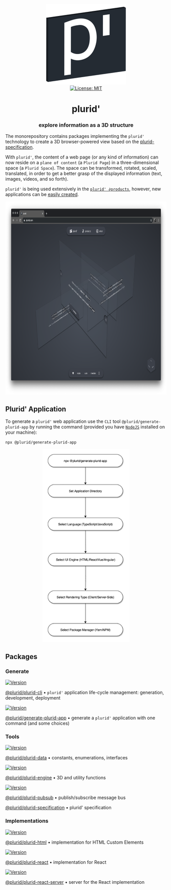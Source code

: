 <p align="center">
    <img src="https://raw.githubusercontent.com/plurid/plurid/master/about/identity/plurid-p-logo.png" height="250px">
    <br />
    <a target="_blank" href="https://github.com/plurid/plurid/blob/master/LICENSE">
        <img src="https://img.shields.io/badge/license-MIT-blue.svg?colorB=1380C3&style=for-the-badge" alt="License: MIT">
    </a>
</p>


<h1 align="center">
    plurid'
</h1>


<h3 align="center">
    explore information as a 3D structure
</h3>



The monorepository contains packages implementing the `plurid'` technology to create a 3D browser-powered view based on the [plurid-specification](https://github.com/plurid/plurid/tree/master/packages/plurid-specification).

With `plurid'`, the content of a web page (or any kind of information) can now reside on a `plane of content` (a `Plurid Page`) in a three-dimensional space (a `Plurid Space`). The space can be transformed, rotated, scaled, translated, in order to get a better grasp of the displayed information (text, images, videos, and so forth).

`plurid'` is being used extensively in the <a target="_blank" href="https://plurid.com/products">`plurid' ∂products`</a>, however, new applications can be [easily created](#plurid-application).

<p align="center">
    <img src="https://raw.githubusercontent.com/plurid/plurid/master/about/identity/plurid-demo.png" height="600px">
</p>



## Plurid' Application

To generate a `plurid'` web application use the `CLI` tool `@plurid/generate-plurid-app` by running the command (provided you have [`NodeJS`](https://nodejs.org/en/) installed on your machine):

    npx @plurid/generate-plurid-app

<p align="center">
    <img src="https://raw.githubusercontent.com/plurid/plurid/master/about/diagrams/plurid-generate.png" height="600px">
</p>



## Packages


### Generate

<a target="_blank" href="https://www.npmjs.com/package/@plurid/plurid-cli">
    <img src="https://img.shields.io/npm/v/@plurid/plurid-cli.svg?logo=npm&colorB=1380C3&style=for-the-badge" alt="Version">
</a>

[@plurid/plurid-cli][plurid-cli] • `plurid'` application life-cycle management: generation, development, deployment

[plurid-cli]: https://github.com/plurid/plurid/tree/master/packages/plurid-cli



<a target="_blank" href="https://www.npmjs.com/package/@plurid/generate-plurid-app">
    <img src="https://img.shields.io/npm/v/@plurid/generate-plurid-app.svg?logo=npm&colorB=1380C3&style=for-the-badge" alt="Version">
</a>

[@plurid/generate-plurid-app][generate-plurid-app] • generate a `plurid'` application with one command (and some choices)

[generate-plurid-app]: https://github.com/plurid/plurid/tree/master/packages/generate-plurid-app



### Tools


<a target="_blank" href="https://www.npmjs.com/package/@plurid/plurid-data">
    <img src="https://img.shields.io/npm/v/@plurid/plurid-data.svg?logo=npm&colorB=1380C3&style=for-the-badge" alt="Version">
</a>

[@plurid/plurid-data][plurid-data] • constants, enumerations, interfaces

[plurid-data]: https://github.com/plurid/plurid/tree/master/packages/plurid-data



<a target="_blank" href="https://www.npmjs.com/package/@plurid/plurid-engine">
    <img src="https://img.shields.io/npm/v/@plurid/plurid-engine.svg?logo=npm&colorB=1380C3&style=for-the-badge" alt="Version">
</a>

[@plurid/plurid-engine][plurid-engine] • 3D and utility functions

[plurid-engine]: https://github.com/plurid/plurid/tree/master/packages/plurid-engine



<a target="_blank" href="https://www.npmjs.com/package/@plurid/plurid-pubsub">
    <img src="https://img.shields.io/npm/v/@plurid/plurid-pubsub.svg?logo=npm&colorB=1380C3&style=for-the-badge" alt="Version">
</a>

[@plurid/plurid-pubsub][plurid-pubsub] • publish/subscribe message bus

[plurid-pubsub]: https://github.com/plurid/plurid/tree/master/packages/plurid-pubsub



<!-- <a target="_blank" href="https://www.npmjs.com/package/@plurid/plurid-renderer">
    <img src="https://img.shields.io/npm/v/@plurid/plurid-renderer.svg?logo=npm&colorB=1380C3&style=for-the-badge" alt="Version">
</a>

[@plurid/plurid-renderer][plurid-renderer] • rendering engine

[plurid-renderer]: https://github.com/plurid/plurid/tree/master/packages/plurid-renderer -->



<!-- <a target="_blank" href="https://www.npmjs.com/package/@plurid/plurid-scripts">
    <img src="https://img.shields.io/npm/v/@plurid/plurid-scripts.svg?logo=npm&colorB=1380C3&style=for-the-badge" alt="Version">
</a>

[@plurid/plurid-scripts][plurid-scripts] • build/development utility functions

[plurid-scripts]: https://github.com/plurid/plurid/tree/master/packages/plurid-scripts -->



<!-- <a target="_blank" href="https://www.npmjs.com/package/@plurid/plurid-server">
    <img src="https://img.shields.io/npm/v/@plurid/plurid-server.svg?logo=npm&colorB=1380C3&style=for-the-badge" alt="Version">
</a>

[@plurid/plurid-server][plurid-server] • server for server-side rendering and application serving

[plurid-server]: https://github.com/plurid/plurid/tree/master/packages/plurid-server -->


[@plurid/plurid-specification][plurid-specification] • plurid' specification

[plurid-specification]: https://github.com/plurid/plurid/tree/master/packages/plurid-specification


<!-- <a target="_blank" href="https://www.npmjs.com/package/@plurid/plurid-state">
    <img src="https://img.shields.io/npm/v/@plurid/plurid-state.svg?logo=npm&colorB=1380C3&style=for-the-badge" alt="Version">
</a>

[@plurid/plurid-state][plurid-state] • state management for a plurid application

[plurid-state]: https://github.com/plurid/plurid/tree/master/packages/plurid-state -->



### Implementations


<a target="_blank" href="https://www.npmjs.com/package/@plurid/plurid-html">
    <img src="https://img.shields.io/npm/v/@plurid/plurid-html.svg?logo=npm&colorB=1380C3&style=for-the-badge" alt="Version">
</a>

[@plurid/plurid-html][plurid-html] • implementation for HTML Custom Elements

[plurid-html]: https://github.com/plurid/plurid/tree/master/packages/plurid-html



<!-- <a target="_blank" href="https://www.npmjs.com/package/@plurid/plurid-html-server">
    <img src="https://img.shields.io/npm/v/@plurid/plurid-html-server.svg?logo=npm&colorB=1380C3&style=for-the-badge" alt="Version">
</a>

[@plurid/plurid-html-server][plurid-html-server] • server for the HTML Custom Elements implementation

[plurid-html-server]: https://github.com/plurid/plurid/tree/master/packages/plurid-html-server -->



<a target="_blank" href="https://www.npmjs.com/package/@plurid/plurid-react">
    <img src="https://img.shields.io/npm/v/@plurid/plurid-react.svg?logo=npm&colorB=1380C3&style=for-the-badge" alt="Version">
</a>

[@plurid/plurid-react][plurid-react] • implementation for React

[plurid-react]: https://github.com/plurid/plurid/tree/master/packages/plurid-react



<a target="_blank" href="https://www.npmjs.com/package/@plurid/plurid-react-server">
    <img src="https://img.shields.io/npm/v/@plurid/plurid-react-server.svg?logo=npm&colorB=1380C3&style=for-the-badge" alt="Version">
</a>

[@plurid/plurid-react-server][plurid-react-server] • server for the React implementation

[plurid-react-server]: https://github.com/plurid/plurid/tree/master/packages/plurid-react-server



<!-- <a target="_blank" href="https://www.npmjs.com/package/@plurid/plurid-vue">
    <img src="https://img.shields.io/npm/v/@plurid/plurid-vue.svg?logo=npm&colorB=1380C3&style=for-the-badge" alt="Version">
</a>

[@plurid/plurid-vue][plurid-vue] • implementation for Vue

[plurid-vue]: https://github.com/plurid/plurid/tree/master/packages/plurid-vue -->



<!-- <a target="_blank" href="https://www.npmjs.com/package/@plurid/plurid-vue-ssr">
    <img src="https://img.shields.io/npm/v/@plurid/plurid-vue-ssr.svg?logo=npm&colorB=1380C3&style=for-the-badge" alt="Version">
</a>

[@plurid/plurid-vue-ssr][plurid-vue-ssr] • server for the Vue implementation

[plurid-vue-ssr]: https://github.com/plurid/plurid/tree/master/packages/plurid-vue-ssr -->
